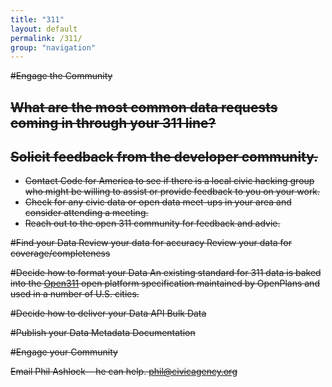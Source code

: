 ```yaml
---
title: "311"
layout: default
permalink: /311/
group: "navigation"
---
```


<del>
#Engage the Community 

## What are the most common data requests coming in through your 311 line?

## Solicit feedback from the developer community.  

* Contact Code for America to see if there is a local civic hacking group who might be willing to assist or provide feedback to you on your work.
* Check for any civic data or open data meet-ups in your area and consider attending a meeting.
* Reach out to the open 311 community for feedback and advie.

#Find your Data
  Review your data for accuracy
  Review your data for coverage/completeness
  
#Decide how to format your Data
  An existing standard for 311 data is baked into the [Open311](http://open311.org/) open platform specification maintained by OpenPlans and used in a number of U.S. cities.
  
#Decide how to deliver your Data
  API
  Bulk Data
  
#Publish your Data
  Metadata
  Documentation

#Engage your Community
</del>

Email Phil Ashlock-- he can help. phil@civicagency.org
